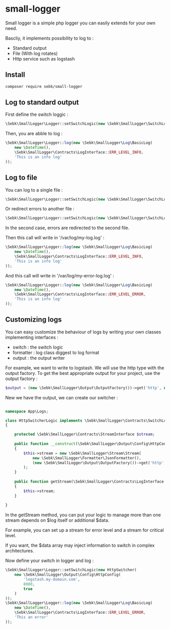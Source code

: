# small-logger

Small logger is a simple php logger you can easily extends for your own need.

Bascliy, it implements possibility to log to :
- Standard output
- File (With log rotates)
- Http service such as logstash

## Install

```bash
composer require sebk/small-logger
```

## Log to standard output

First define the switch loggic :
```php
\Sebk\SmallLogger\Logger::setSwitchLogic(new \Sebk\SmallLogger\SwitchLogic\DefaultSwitchLogic());
```

Then, you are abble to log :
```php
\Sebk\SmallLogger\Logger::log(new \Sebk\SmallLogger\Log\BasicLog(
    new \DateTime(),
    \Sebk\SmallLogger\Contracts\LogInterface::ERR_LEVEL_INFO,
    'This is an info log'
));
```

## Log to file

You can log to a single file :
```php
\Sebk\SmallLogger\Logger::setSwitchLogic(new \Sebk\SmallLogger\SwitchLogic\DefaultFileSwitchLogic('/var/log/my-log.log'));
```

Or redirect errors to another file :
```php
\Sebk\SmallLogger\Logger::setSwitchLogic(new \Sebk\SmallLogger\SwitchLogic\DefaultFileSwitchLogic('/var/log/my-log.log', '/var/log/my-error-log.log'));
```

In the second case, errors are redirected to the second file.

Then this call will write in '/var/log/my-log.log' :
```php
\Sebk\SmallLogger\Logger::log(new \Sebk\SmallLogger\Log\BasicLog(
    new \DateTime(),
    \Sebk\SmallLogger\Contracts\LogInterface::ERR_LEVEL_INFO,
    'This is an info log'
));
```

And this call will write in '/var/log/my-error-log.log' :
```php
\Sebk\SmallLogger\Logger::log(new \Sebk\SmallLogger\Log\BasicLog(
    new \DateTime(),
    \Sebk\SmallLogger\Contracts\LogInterface::ERR_LEVEL_ERROR,
    'This is an info log'
));
```

## Customizing logs

You can easy customize the behaviour of logs by writing your own classes implementing interfaces :
- switch : the switch logic
- formatter : log class diggest to log format
- output : the output writer

For example, we want to write to logstash. We will use the http type with the output factory. To get the best appropriate output for your project, use the output factory :

```php
$output = (new \Sebk\SmallLogger\Output\OutputFactory())->get('http', new \Sebk\SmallLogger\Output\Config\HttpConfig('localhost', 8080, false));
```

New we have the output, we can create our switcher :

```php

namespace App\Logs;

class HttpSwitcherLogic implements \Sebk\SmallLogger\Contracts\SwitchLogicInterface
{

    protected \Sebk\SmallLogger\Contracts\StreamInterface $stream;
    
    public function __construct(\Sebk\SmallLogger\Output\Config\HttpConfig $config)
    {
        $this->stream = new \Sebk\SmallLogger\Stream\Stream(
            new \Sebk\SmallLogger\Formatter\JsonFormatter(), 
            (new \Sebk\SmallLogger\Output\OutputFactory())->get('http', $config)
        );
    }
    
    public function getStream(\Sebk\SmallLogger\Contracts\LogInterface $log, array $data = []) : \Sebk\SmallLogger\Contracts\StreamInterface
    {
        $this->stream;
    }
    
}
```

In the getStream method, you can put your logic to manage more than one stream depends on $log itself or additional $data.

For example, you can set up a stream for error level and a stream for critical level.

If you want, the $data array may inject information to switch in complex architectures.

Now define your switch in logger and log :

```php
\Sebk\SmallLogger\Logger::setSwitchLogic(new HttpSwitcher(
    new \Sebk\SmallLogger\Output\Config\HttpConfig(
        'logstash.my-domain.com',
        8080,
        true
    )
));
\Sebk\SmallLogger\Logger::log(new \Sebk\SmallLogger\Log\BasicLog(
    new \DateTime(),
    \Sebk\SmallLogger\Contracts\LogInterface::ERR_LEVEL_ERROR,
    'This an error'
));
```